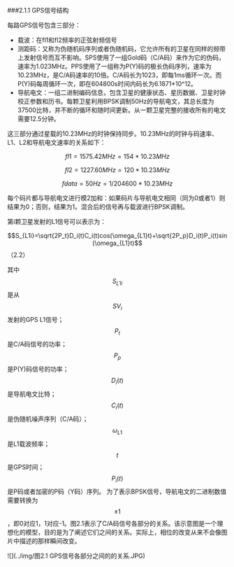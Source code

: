 ###2.1.1 GPS信号结构

每路GPS信号包含三部分：
* 载波：在fl1和fl2频率的正弦射频信号
* 测距码：又称为伪随机码序列或者伪随机码，它允许所有的卫星在同样的频带上发射信号而互不影响。SPS使用了一组Gold码（C/A码）来作为它的伪码，速率为1.023MHz。PPS使用了一组称为P(Y)码的极长伪码序列，速率为10.23MHz，是C/A码速率的10倍。C/A码长为1023，即每1ms循环一次。而P(Y)码每周循环一次，即在604800s时间内码长为6.1871*10^12。
* 导航电文：一组二进制编码信息，包含卫星的健康状态、星历数据、卫星时钟校正参数和历书。每颗卫星利用BPSK调制50Hz的导航电文，其总长度为37500比特，并不断的循环和随时间更新。从一颗卫星完整的接收所有的电文需要12.5分钟。

这三部分通过星载的10.23MHz的时钟保持同步。10.23MHz的时钟与码速率、L1、L2和导航电文速率的关系如下：

$$fl1=1575.42 MHz=154*10.23MHz$$

$$fl2=1227.60 MHz=120*10.23MHz$$

$$fdata=50 Hz=1/204600*10.23MHz$$

每个码片都与导航电文进行模2加和：如果码片与导航电文相同（同为0或者1）则结果为0；否则，结果为1。混合后的信号再与载波进行BPSK调制。

第i颗卫星发射的L1信号可以表示为：

$$S_{L1i}=\sqrt{2P_t}D_i(t)C_i(t)cos(\omega_{L1}t)+\sqrt{2P_p}D_i(t)P_i(t)sin(\omega_{L1}t)$$（2.2）

其中
	$$S_{L1i}$$是从$$SV_i$$发射的GPS L1信号；	
	$$P_t$$是C/A码信号的功率；	
	$$P_p$$是P(Y)码信号的功率；
	$$D_i(t)$$是导航电文比特；
	$$C_i(t)$$是伪随机噪声序列（C/A码）；
	$$\omega_{L1}$$是L1载波频率；
	$$t$$是GPS时间；
	$$P_i(t)$$是P码或者加密的P码（Y码）序列。
为了表示BPSK信号，导航电文的二进制数值需要转换为$$\pm 1$$，即0对应1，1对应-1。图2.1表示了C/A码信号各部分的关系。该示意图是一个理想化的模型，目的是为了阐述它们之间的关系。实际上，相位的改变从来不会像图片中描述的那样瞬间改变。

![](../img/图2.1 GPS信号各部分之间的的关系.JPG)
	
	
	
	
	
	
	
	
	
	
	
	
	
	
	
	
	
	
	
	
	
	